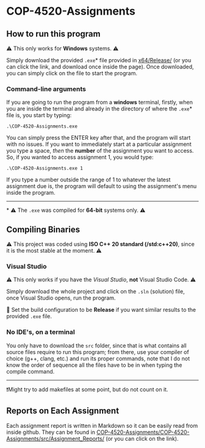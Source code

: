# COP-4520-Assignments

## How to run this program

⚠️ This only works for **Windows** systems. ⚠️

Simply download the provided `.exe`* file provided in [x64/Release/](https://github.com/GameDevSlate/COP-4520-Assignments/tree/master/x64/Release) (or you can click the link, and download once inside the page). Once downloaded, you can simply click on the file to start the program.

### Command-line arguments

If you are going to run the program from a **windows** terminal, firstly, when you are inside the terminal and already in the directory of where the `.exe`* file is, you start by typing:

```
.\COP-4520-Assignments.exe
```

You can simply press the ENTER key after that, and the program will start with no issues. If you want to immediately start at a particular assignment you type a space, *then* the **number** of the assignment you want to access. So, if you wanted to access assignment 1, you would type:

```
.\COP-4520-Assignments.exe 1
```

If you type a number outside the range of 1 to whatever the latest assignment due is, the program will default to using the assignment's menu inside the program.

---

\* ⚠️ The `.exe` was compiled for **64-bit** systems only. ⚠️

## Compiling Binaries

⚠️ This project was coded using **ISO C++ 20 standard (/std:c++20)**, since it is the most stable at the moment. ⚠️

### Visual Studio

⚠️ This only works if you have the *Visual Studio*, **not** Visual Studio Code. ⚠️

Simply download the whole project and click on the `.sln` (solution) file, once Visual Studio opens, run the program.

🛑 Set the build configuration to be **Release** if you want similar results to the provided `.exe` file.

### No IDE's, on a terminal

You only have to download the `src` folder, since that is what contains all source files require to run this program; from there, use your compiler of choice (g++, clang, etc.) and run its proper commands, note that I do not know the order of sequence all the files have to be in when typing the compile command.

---

❗Might try to add makefiles at some point, but do not count on it.

## Reports on Each Assignment

Each assignment report is written in Markdown so it can be easily read from inside github. They can be found in [COP-4520-Assignments/COP-4520-Assignments/src/Assignment_Reports/](https://github.com/GameDevSlate/COP-4520-Assignments/tree/master/COP-4520-Assignments/src/Assignment_Reports) (or you can click on the link).
